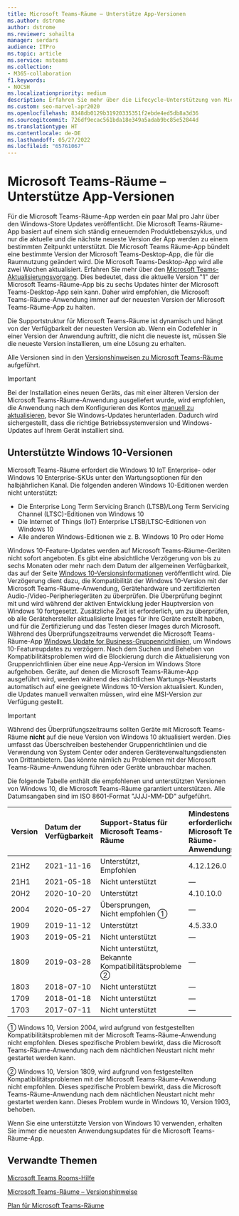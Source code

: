 ```yaml
---
title: Microsoft Teams-Räume – Unterstütze App-Versionen
ms.author: dstrome
author: dstrome
ms.reviewer: sohailta
manager: serdars
audience: ITPro
ms.topic: article
ms.service: msteams
ms.collection:
- M365-collaboration
f1.keywords:
- NOCSH
ms.localizationpriority: medium
description: Erfahren Sie mehr über die Lifecycle-Unterstützung von Microsoft Teams-Räume, einschließlich der Struktur und der Phasen der dynamischen Unterstützung.
ms.custom: seo-marvel-apr2020
ms.openlocfilehash: 8348db0129b31920335351f2ebde4ed5db8a3d36
ms.sourcegitcommit: 726df9ecac561bda18e349a5adab9bc85e52844d
ms.translationtype: HT
ms.contentlocale: de-DE
ms.lasthandoff: 05/27/2022
ms.locfileid: "65761067"
---
```

# <a name="microsoft-teams-rooms-app-version-support"></a>Microsoft Teams-Räume – Unterstütze App-Versionen
 
Für die Microsoft Teams-Räume-App werden ein paar Mal pro Jahr über den Windows-Store Updates veröffentlicht. Die Microsoft Teams-Räume-App basiert auf einem sich ständig erneuernden Produktlebenszyklus, und nur die aktuelle und die nächste neueste Version der App werden zu einem bestimmten Zeitpunkt unterstützt. Die Microsoft Teams Räume-App bündelt eine bestimmte Version der Microsoft Teams-Desktop-App, die für die Raumnutzung geändert wird. Die Microsoft Teams-Desktop-App wird alle zwei Wochen aktualisiert. Erfahren Sie mehr über den [Microsoft Teams-Aktualisierungsvorgang](../teams-client-update.md). Dies bedeutet, dass die aktuelle Version "1" der Microsoft Teams-Räume-App bis zu sechs Updates hinter der Microsoft Teams-Desktop-App sein kann. Daher wird empfohlen, die Microsoft Teams-Räume-Anwendung immer auf der neuesten Version der Microsoft Teams-Räume-App zu halten. 

Die Supportstruktur für Microsoft Teams-Räume ist dynamisch und hängt von der Verfügbarkeit der neuesten Version ab. Wenn ein Codefehler in einer Version der Anwendung auftritt, die nicht die neueste ist, müssen Sie die neueste Version installieren, um eine Lösung zu erhalten.

Alle Versionen sind in den [Versionshinweisen zu Microsoft Teams-Räume](rooms-release-note.md) aufgeführt.

> [!IMPORTANT]
> Bei der Installation eines neuen Geräts, das mit einer älteren Version der Microsoft Teams-Räume-Anwendung ausgeliefert wurde, wird empfohlen, die Anwendung nach dem Konfigurieren des Kontos [manuell zu aktualisieren](manual-update.md), bevor Sie Windows-Updates herunterladen. Dadurch wird sichergestellt, dass die richtige Betriebssystemversion und Windows-Updates auf Ihrem Gerät installiert sind.  

## <a name="windows-10-release-support"></a>Unterstützte Windows 10-Versionen

Microsoft Teams-Räume erfordert die Windows 10 IoT Enterprise- oder Windows 10 Enterprise-SKUs unter den Wartungsoptionen für den halbjährlichen Kanal. Die folgenden anderen Windows 10-Editionen werden nicht unterstützt:

- Die Enterprise Long Term Servicing Branch (LTSB)/Long Term Servicing Channel (LTSC)-Editionen von Windows 10
- Die Internet of Things (IoT) Enterprise LTSB/LTSC-Editionen von Windows 10
- Alle anderen Windows-Editionen wie z. B. Windows 10 Pro oder Home

Windows 10-Feature-Updates werden auf Microsoft Teams-Räume-Geräten nicht sofort angeboten. Es gibt eine absichtliche Verzögerung von bis zu sechs Monaten oder mehr nach dem Datum der allgemeinen Verfügbarkeit, das auf der Seite [Windows 10-Versionsinformationen](/windows/release-information/) veröffentlicht wird. Die Verzögerung dient dazu, die Kompatibilität der Windows 10-Version mit der Microsoft Teams-Räume-Anwendung, Gerätehardware und zertifizierten Audio-/Video-Peripheriegeräten zu überprüfen. Die Überprüfung beginnt mit und wird während der aktiven Entwicklung jeder Hauptversion von Windows 10 fortgesetzt. Zusätzliche Zeit ist erforderlich, um zu überprüfen, ob alle Gerätehersteller aktualisierte Images für ihre Geräte erstellt haben, und für die Zertifizierung und das Testen dieser Images durch Microsoft. Während des Überprüfungszeitraums verwendet die Microsoft Teams-Räume-App [Windows Update for Business-Gruppenrichtlinien](/windows/deployment/update/waas-manage-updates-wufb), um Windows 10-Featureupdates zu verzögern. Nach dem Suchen und Beheben von Kompatibilitätsproblemen wird die Blockierung durch die Aktualisierung von Gruppenrichtlinien über eine neue App-Version im Windows Store aufgehoben. Geräte, auf denen die Microsoft Teams-Räume-App ausgeführt wird, werden während des nächtlichen Wartungs-Neustarts automatisch auf eine geeignete Windows 10-Version aktualisiert. Kunden, die Updates manuell verwalten müssen, wird eine MSI-Version zur Verfügung gestellt.  

> [!IMPORTANT]
> Während des Überprüfungszeitraums sollten Geräte mit Microsoft Teams-Räume **nicht** auf die neue Version von Windows 10 aktualisiert werden. Dies umfasst das Überschreiben bestehender Gruppenrichtlinien und die Verwendung von System Center oder anderen Geräteverwaltungsdiensten von Drittanbietern. Das könnte nämlich zu Problemen mit der Microsoft Teams-Räume-Anwendung führen oder Geräte unbrauchbar machen.  

Die folgende Tabelle enthält die empfohlenen und unterstützten Versionen von Windows 10, die Microsoft Teams-Räume garantiert unterstützen. Alle Datumsangaben sind im ISO 8601-Format "JJJJ-MM-DD" aufgeführt.

| Version | Datum der Verfügbarkeit | Support-Status für Microsoft Teams-Räume                    | Mindestens erforderliche Microsoft Teams-Räume-Anwendungsversion | Empfohlener BS-Build |
|:--------|:------------------|:--------------------------------------------------------|:--------------------------------------------------|:---------------------|
| 21H2    | 2021-11-16        | Unterstützt,<br>Empfohlen                               | 4.12.126.0                                        | 19044.1288           |
| 21H1    | 2021-05-18        | Nicht unterstützt                                           | &#x2014;                                          | &#x2014;             |
| 20H2    | 2020-10-20        | Unterstützt                                               | 4.10.10.0                                         | 19042.631            |
| 2004    | 2020-05-27        | Übersprungen, <br/> Nicht empfohlen &#x2780;                 | &#x2014;                                          | &#x2014;             |
| 1909    | 2019-11-12        | Unterstützt                                               | 4.5.33.0                                          | 18363.418            |
| 1903    | 2019-05-21        | Nicht unterstützt                                           | &#x2014;                                          | &#x2014;             |
| 1809    | 2019-03-28        | Nicht unterstützt, <br/>Bekannte Kompatibilitätsprobleme &#x2781; | &#x2014;                                          | &#x2014;             |
| 1803    | 2018-07-10        | Nicht unterstützt                                           | &#x2014;                                          | &#x2014;             |
| 1709    | 2018-01-18        | Nicht unterstützt                                           | &#x2014;                                          | &#x2014;             |
| 1703    | 2017-07-11        | Nicht unterstützt                                           | &#x2014;                                          | &#x2014;             |

&#x2780; Windows 10, Version 2004, wird aufgrund von festgestellten Kompatibilitätsproblemen mit der Microsoft Teams-Räume-Anwendung nicht empfohlen. Dieses spezifische Problem bewirkt, dass die Microsoft Teams-Räume-Anwendung nach dem nächtlichen Neustart nicht mehr gestartet werden kann. 

&#x2781; Windows 10, Version 1809, wird aufgrund von festgestellten Kompatibilitätsproblemen mit der Microsoft Teams-Räume-Anwendung nicht empfohlen. Dieses spezifische Problem bewirkt, dass die Microsoft Teams-Räume-Anwendung nach dem nächtlichen Neustart nicht mehr gestartet werden kann. Dieses Problem wurde in Windows 10, Version 1903, behoben.  

Wenn Sie eine unterstützte Version von Windows 10 verwenden, erhalten Sie immer die neuesten Anwendungsupdates für die Microsoft Teams-Räume-App.  


## <a name="related-topics"></a>Verwandte Themen

[Microsoft Teams Rooms-Hilfe](https://support.office.com/article/Skype-Room-Systems-version-2-help-e667f40e-5aab-40c1-bd68-611fe0002ba2)

[Microsoft Teams-Räume – Versionshinweise](rooms-release-note.md)

[Plan für Microsoft Teams-Räume](rooms-plan.md)
